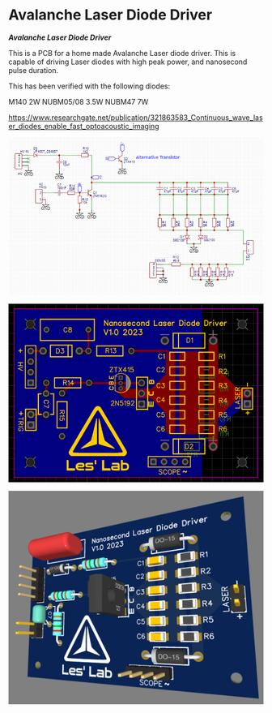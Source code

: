 # Avalanche Laser Diode Driver


***Avalanche Laser Diode Driver***

This is a PCB for a home made Avalanche Laser diode driver.
This is capable of driving Laser diodes with high peak power, and nanosecond pulse duration.

This has been verified with the following diodes:

M140  2W
NUBM05/08 3.5W
NUBM47 7W

https://www.researchgate.net/publication/321863583_Continuous_wave_laser_diodes_enable_fast_optoacoustic_imaging

![Screenshot](media/schem.png)


![Screenshot](media/pcb.png)

![Screenshot](media/3d.png)
